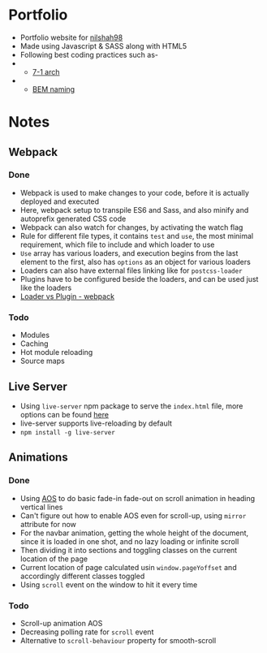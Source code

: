 # Portfolio

- Portfolio website for [nilshah98](https://github.com/nilshah98)
- Made using Javascript & SASS along with HTML5
- Following best coding practices such as-
- - [7-1 arch](https://sass-guidelin.es/#the-7-1-pattern)
- - [BEM naming](http://getbem.com/naming/)

# Notes
## Webpack
### Done
- Webpack is used to make changes to your code, before it is actually deployed and executed
- Here, webpack setup to transpile ES6 and Sass, and also minify and autoprefix generated CSS code
- Webpack can also watch for changes, by activating the watch flag
- Rule for different file types, it contains `test` and `use`, the most minimal requirement, which file to include and which loader to use
- `Use` array has various loaders, and execution begins from the last element to the first, also has `options` as an object for various loaders
- Loaders can also have external files linking like for `postcss-loader`
- Plugins have to be configured beside the loaders, and can be used just like the loaders
- [Loader vs Plugin - webpack](https://stackoverflow.com/questions/37452402/webpack-loaders-vs-plugins-whats-the-difference)

### Todo
- Modules
- Caching
- Hot module reloading
- Source maps

## Live Server
- Using `live-server` npm package to serve the `index.html` file, more options can be found [here](https://www.npmjs.com/package/live-server)
- live-server supports live-reloading by default
- `npm install -g live-server`


## Animations
### Done
- Using [AOS](https://github.com/michalsnik/aos) to do basic fade-in fade-out on scroll animation in heading vertical lines
- Can't figure out how to enable AOS even for scroll-up, using `mirror` attribute for now
- For the navbar animation, getting the whole height of the document, since it is loaded in one shot, and no lazy loading or infinite scroll
- Then dividing it into sections and toggling classes on the current location of the page
- Current location of page calculated usin `window.pageYoffset` and accordingly different classes toggled
- Using `scroll` event on the window to hit it every time

### Todo
- Scroll-up animation AOS
- Decreasing polling rate for `scroll` event
- Alternative to `scroll-behaviour` property for smooth-scroll
